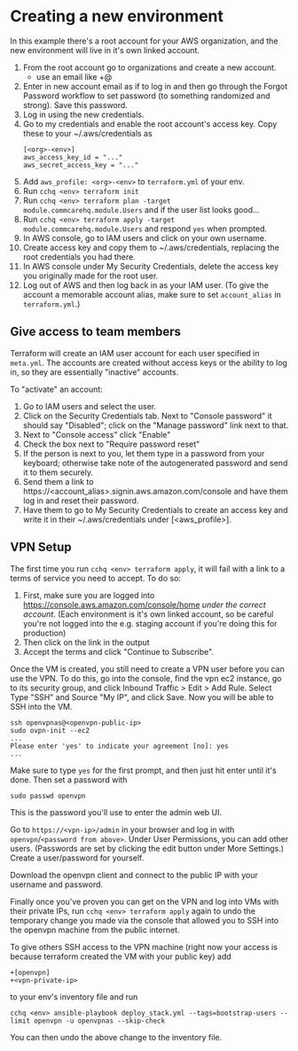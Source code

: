 # Creating a new environment

In this example there's a root account for your AWS organization,
and the new environment will live in it's own linked account.

1. From the root account go to organizations and create a new account.
    - use an email like <mainaccount>+<env>@<org> 
2. Enter in new account email as if to log in and then go through the Forgot Password
    workflow to set password (to something randomized and strong). Save this password.
3. Log in using the new credentials.
4. Go to my credentials and enable the root account's access key.
    Copy these to your ~/.aws/credentials as
    ```
    [<org>-<env>]
    aws_access_key_id = "..."
    aws_secret_access_key = "..."
    ```
5. Add `aws_profile: <org>-<env>` to `terraform.yml` of your env.
6. Run `cchq <env> terraform init`
7. Run `cchq <env> terraform plan -target module.commcarehq.module.Users`
    and if the user list looks good...
8. Run `cchq <env> terraform apply -target module.commcarehq.module.Users`
    and respond `yes` when prompted.
9. In AWS console, go to IAM users and click on your own username.
10. Create access key and copy them to ~/.aws/credentials,
    replacing the root credentials you had there.
11. In AWS console under My Security Credentials,
    delete the access key you originally made for the root user.
12. Log out of AWS and then log back in as your IAM user. (To give the account a memorable
    account alias, make sure to set `account_alias` in `terraform.yml`.)


## Give access to team members

Terraform will create an IAM user account for each user specified in `meta.yml`.
The accounts are created without access keys or the ability to log in,
so they are essentially "inactive" accounts.

To "activate" an account:
1. Go to IAM users and select the user.
2. Click on the Security Credentials tab. Next to "Console password" it should say "Disabled";
    click on the "Manage password" link next to that.
3. Next to "Console access" click "Enable"
4. Check the box next to "Require password reset"
5. If the person is next to you, let them type in a password from your keyboard;
    otherwise take note of the autogenerated password and send it to them securely.
6. Send them a link to https://<account_alias>.signin.aws.amazon.com/console
    and have them log in and reset their password.
7. Have them to go to My Security Credentials to create an access key
    and write it in their ~/.aws/credentials under [<aws_profile>].


## VPN Setup

The first time you run `cchq <env> terraform apply`,
it will fail with a link to a terms of service you need to accept.
To do so:
1. First, make sure you are logged into https://console.aws.amazon.com/console/home
    _under the correct account_.
    (Each environment is it's own linked account,
    so be careful you're not logged into the
    e.g. staging account if you're doing this for production) 
2. Then click on the link in the output
3. Accept the terms and click "Continue to Subscribe".

Once the VM is created, you still need to create a VPN user before you can use the VPN.
To do this, go into the console, find the vpn ec2 instance, go to its security group,
and click Inbound Traffic > Edit > Add Rule. Select Type "SSH" and Source "My IP",
and click Save. Now you will be able to SSH into the VM.

```
ssh openvpnas@<openvpn-public-ip>
sudo ovpn-init --ec2
...
Please enter 'yes' to indicate your agreement [no]: yes
... 
```
Make sure to type `yes` for the first prompt, and then just hit enter until it's done. 
Then set a password with
```
sudo passwd openvpn
```
This is the password you'll use to enter the admin web UI.

Go to `https://<vpn-ip>/admin` in your browser and log in with `openvpn`/`<password from above>`.
Under User Permissions, you can add other users.
(Passwords are set by clicking the edit button under More Settings.)
Create a user/password for yourself.

Download the openvpn client and connect to the public IP with your username and password.

Finally once you've proven you can get on the VPN and log into VMs with their private IPs,
run `cchq <env> terraform apply` again to undo the temporary change you made via the console
that allowed you to SSH into the openvpn machine from the public internet. 

To give others SSH access to the VPN machine
(right now your access is because terraform created the VM with your public key) add
```
+[openvpn]
+<vpn-private-ip>
```
to your env's inventory file and run
```
cchq <env> ansible-playbook deploy_stack.yml --tags=bootstrap-users --limit openvpn -u openvpnas --skip-check
``` 
You can then undo the above change to the inventory file.
